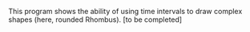 This program shows the ability of using time intervals to draw complex shapes (here, rounded Rhombus). 
[to be completed]
